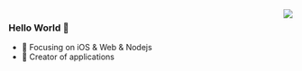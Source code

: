 <img align="right" src="https://github-readme-stats.vercel.app/api?username=cheen&show_icons=true&icon_color=CE1D2D&text_color=718096&bg_color=00000000&hide_title=true&hide_border=true" />

### Hello World 👋

- :orange_book: Focusing on iOS & Web & Nodejs
- :hammer: Creator of applications
